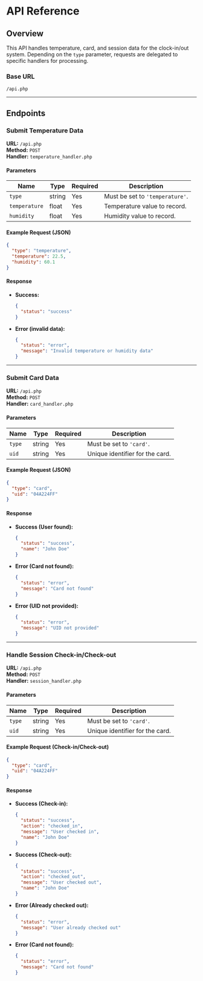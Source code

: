 # API Reference

## Overview
This API handles temperature, card, and session data for the clock-in/out system. Depending on the `type` parameter, requests are delegated to specific handlers for processing.

### Base URL
`/api.php`

---

## Endpoints

### Submit Temperature Data
**URL:** `/api.php`  
**Method:** `POST`  
**Handler:** `temperature_handler.php`

#### Parameters
| Name        | Type   | Required | Description                        |
|-------------|--------|----------|------------------------------------|
| `type`      | string | Yes      | Must be set to `'temperature'`.    |
| `temperature` | float | Yes      | Temperature value to record.       |
| `humidity`  | float  | Yes      | Humidity value to record.          |

#### Example Request (JSON)
```json
{
  "type": "temperature",
  "temperature": 22.5,
  "humidity": 60.1
}
```

#### Response
- **Success:**
    ```json
    {
      "status": "success"
    }
    ```
- **Error (invalid data):**
    ```json
    {
      "status": "error",
      "message": "Invalid temperature or humidity data"
    }
    ```

---

### Submit Card Data
**URL:** `/api.php`  
**Method:** `POST`  
**Handler:** `card_handler.php`

#### Parameters
| Name   | Type   | Required | Description                      |
|--------|--------|----------|----------------------------------|
| `type` | string | Yes      | Must be set to `'card'`.         |
| `uid`  | string | Yes      | Unique identifier for the card.  |

#### Example Request (JSON)
```json
{
  "type": "card",
  "uid": "04A224FF"
}
```

#### Response
- **Success (User found):**
    ```json
    {
      "status": "success",
      "name": "John Doe"
    }
    ```
- **Error (Card not found):**
    ```json
    {
      "status": "error",
      "message": "Card not found"
    }
    ```
- **Error (UID not provided):**
    ```json
    {
      "status": "error",
      "message": "UID not provided"
    }
    ```

---

### Handle Session Check-in/Check-out
**URL:** `/api.php`  
**Method:** `POST`  
**Handler:** `session_handler.php`

#### Parameters
| Name   | Type   | Required | Description                      |
|--------|--------|----------|----------------------------------|
| `type` | string | Yes      | Must be set to `'card'`.         |
| `uid`  | string | Yes      | Unique identifier for the card.  |

#### Example Request (Check-in/Check-out)
```json
{
  "type": "card",
  "uid": "04A224FF"
}
```

#### Response
- **Success (Check-in):**
    ```json
    {
      "status": "success",
      "action": "checked_in",
      "message": "User checked in",
      "name": "John Doe"
    }
    ```
- **Success (Check-out):**
    ```json
    {
      "status": "success",
      "action": "checked_out",
      "message": "User checked out",
      "name": "John Doe"
    }
    ```
- **Error (Already checked out):**
    ```json
    {
      "status": "error",
      "message": "User already checked out"
    }
    ```
- **Error (Card not found):**
    ```json
    {
      "status": "error",
      "message": "Card not found"
    }
    ```